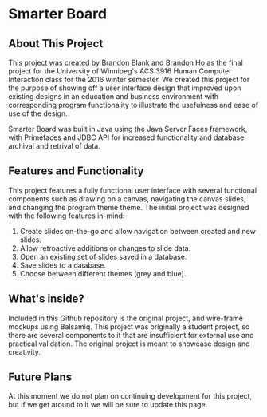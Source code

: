 # Smarter Board

## About This Project
This project was created by Brandon Blank and Brandon Ho as the final project for the University of Winnipeg's ACS 3916 Human Computer Interaction class for the 2016 winter semester. We created this project for the purpose of showing off a user interface design that improved upon existing designs in an education and business environment with corresponding program functionality to illustrate the usefulness and ease of use of the design. 

Smarter Board was built in Java using the Java Server Faces framework, with Primefaces and JDBC API for increased functionality and database archival and retrival of data.

## Features and Functionality
This project features a fully functional user interface with several functional components such as drawing on a canvas, navigating the canvas slides, and changing the program theme theme. The initial project was designed with the following features in-mind:

1) Create slides on-the-go and allow navigation between created and new slides.
2) Allow retroactive additions or changes to slide data.
3) Open an existing set of slides saved in a database.
4) Save slides to a database.
5) Choose between different themes (grey and blue).

## What's inside?
Included in this Github repository is the original project, and wire-frame mockups using Balsamiq. This project was originally a student project, so there are several components to it that are insufficient for external use and practical validation. The original project is meant to showcase design and creativity. 

## Future Plans
At this moment we do not plan on continuing development for this project, but if we get around to it we will be sure to update this page.
